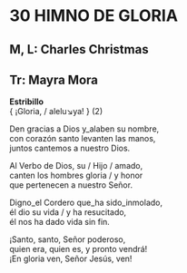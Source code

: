 # 30 HIMNO DE GLORIA

## M, L: Charles Christmas
## Tr: Mayra Mora

**Estribillo**  
{ ¡Gloria, / alelu↘ya! } (2)  

Den gracias a Dios y_alaben su nombre,  
con corazón santo levanten las manos,  
juntos cantemos a nuestro Dios.  

Al Verbo de Dios, su / Hijo / amado,  
canten los hombres gloria / y honor  
que pertenecen a nuestro Señor.  

Digno_el Cordero que_ha sido_inmolado,  
él dio su vida / y ha resucitado,  
él nos ha dado vida sin fin.  

¡Santo, santo, Señor poderoso,  
quien era, quien es, y pronto vendrá!  
¡En gloria ven, Señor Jesús, ven!  

